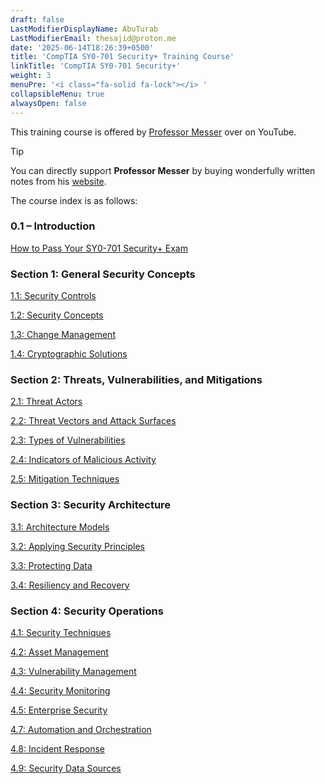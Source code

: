 ```yaml
---
draft: false
LastModifierDisplayName: AbuTurab
LastModifierEmail: thesajid@proton.me
date: '2025-06-14T18:26:39+0500'
title: 'CompTIA SY0-701 Security+ Training Course'
linkTitle: 'CompTIA SY0-701 Security+'
weight: 3
menuPre: '<i class="fa-solid fa-lock"></i> '
collapsibleMenu: true
alwaysOpen: false
---
```


This training course is offered by [Professor Messer](https://www.youtube.com/playlist?list=PLG49S3nxzAnl4QDVqK-hOnoqcSKEIDDuv) over on YouTube.

> [!TIP]
> You can directly support **Professor Messer** by buying wonderfully written notes from his [website](https://professormesser.link/701notes).

The course index is as follows:

### 0.1 – Introduction

[How to Pass Your SY0-701 Security+ Exam](cybersecurity-and-networks/comptia-sy0-701-security+training-course/01-how-to-pass-your-sy0-701-security+exam/)

### Section 1: General Security Concepts

[1.1: Security Controls](cybersecurity-and-networks/comptia-sy0-701-security+training-course/02-security-controls/)

[1.2: Security Concepts](cybersecurity-and-networks/comptia-sy0-701-security+training-course/03-security-concepts/)

[1.3: Change Management](cybersecurity-and-networks/comptia-sy0-701-security+training-course/04-change-management/)

[1.4: Cryptographic Solutions](cybersecurity-and-networks/comptia-sy0-701-security+training-course/05-cryptographic-solutions/)

### Section 2: Threats, Vulnerabilities, and Mitigations

[2.1: Threat Actors](cybersecurity-and-networks/comptia-sy0-701-security+training-course/06-threat-actors)

[2.2: Threat Vectors and Attack Surfaces](cybersecurity-and-networks/comptia-sy0-701-security+training-course/07-threat-vectors-and-attack-surfaces)

[2.3: Types of Vulnerabilities](cybersecurity-and-networks/comptia-sy0-701-security+training-course/08-types-of-vulnerabilities)

[2.4: Indicators of Malicious Activity](cybersecurity-and-networks/comptia-sy0-701-security+training-course/09-indicators-of-malicious-activity)

[2.5: Mitigation Techniques](cybersecurity-and-networks/comptia-sy0-701-security+training-course/10-mitigation-techniques)

### Section 3: Security Architecture

[3.1: Architecture Models](cybersecurity-and-networks/comptia-sy0-701-security+training-course/11-architecture-models)

[3.2: Applying Security Principles](cybersecurity-and-networks/comptia-sy0-701-security+training-course/12-applying-security-principles)

[3.3: Protecting Data](cybersecurity-and-networks/comptia-sy0-701-security+training-course/13-protecting-data)

[3.4: Resiliency and Recovery](cybersecurity-and-networks/comptia-sy0-701-security+training-course/14-resiliency-and-recovery)

### Section 4: Security Operations

[4.1: Security Techniques](cybersecurity-and-networks/comptia-sy0-701-security+training-course/15-security-techniques)

[4.2: Asset Management](cybersecurity-and-networks/comptia-sy0-701-security+training-course/16-asset-management)

[4.3: Vulnerability Management](cybersecurity-and-networks/comptia-sy0-701-security+training-course/17-vulnerability-management)

[4.4: Security Monitoring](cybersecurity-and-networks/comptia-sy0-701-security+training-course/18-security-monitoring)

[4.5: Enterprise Security](cybersecurity-and-networks/comptia-sy0-701-security+training-course/19-enterprise-security)

[4.7: Automation and Orchestration](cybersecurity-and-networks/comptia-sy0-701-security+training-course/21-automation-and-orchestration)

[4.8: Incident Response](cybersecurity-and-networks/comptia-sy0-701-security+training-course/22-incident-response)

[4.9: Security Data Sources](cybersecurity-and-networks/comptia-sy0-701-security+training-course/23-security-data-sources)